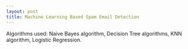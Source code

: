 ```yaml
---
layout: post
title: Machine Learning Based Spam Email Detection
---
```


Algorithms used: Naive Bayes algorithm, Decision Tree algorithms, KNN algorithm, Logistic Regression.



